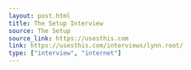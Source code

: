 ```yaml
---
layout: post.html
title: The Setup Interview
source: The Setup
source_link: https://usesthis.com
link: https://usesthis.com/interviews/lynn.root/
type: ["interview", "internet"]
---
```

